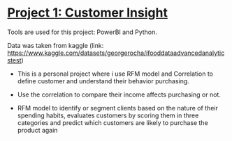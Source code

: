# [Project 1: Customer Insight](https://github.com/frijol2105/Customer_Insight)

Tools are used for this project: PowerBI and Python.

Data was taken from kaggle 
(link: https://www.kaggle.com/datasets/georgerocha/ifooddataadvancedanalyticstest)


- This is a personal project where i use RFM model and Correlation to define customer and understand their behavior purchasing.

- Use the correlation to compare their income affects purchasing or not.

- RFM model  to identify or segment clients based on the nature of their spending habits, evaluates customers by scoring them in three categories and predict which customers are likely to purchase the product again


